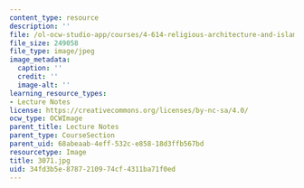 ```yaml
---
content_type: resource
description: ''
file: /ol-ocw-studio-app/courses/4-614-religious-architecture-and-islamic-cultures-fall-2002/34fd3b5e8787210974cf4311ba71f0ed_3071.jpg
file_size: 249058
file_type: image/jpeg
image_metadata:
  caption: ''
  credit: ''
  image-alt: ''
learning_resource_types:
- Lecture Notes
license: https://creativecommons.org/licenses/by-nc-sa/4.0/
ocw_type: OCWImage
parent_title: Lecture Notes
parent_type: CourseSection
parent_uid: 68abeaab-4eff-532c-e858-18d3ffb567bd
resourcetype: Image
title: 3071.jpg
uid: 34fd3b5e-8787-2109-74cf-4311ba71f0ed
---
```

